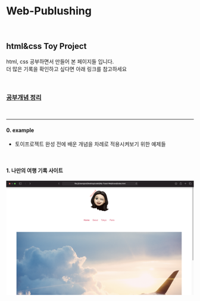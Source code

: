 # Web-Publushing

<br>

## html&css Toy Project
<p> html, css 공부하면서 만들어 본 페이지들 입니다. <br>
더 많은 기록을 확인하고 싶다면 아래 링크를 참고하세요</p>

<br>

### [공부개념 정리](https://github.com/seohyeon2/My-Travel-Web/wiki)        

<br>

---------------------------------------------------------------------
#### 0. example
* 토이프로젝트 완성 전에 배운 개념을 차례로 적용시켜보기 위한 예제들

<br>

#### 1. 나만의 여행 기록 사이트

<img width="900" src="https://github.com/seohyeon2/My-Travel-Web/blob/main/travel/display/img_1st.png">
